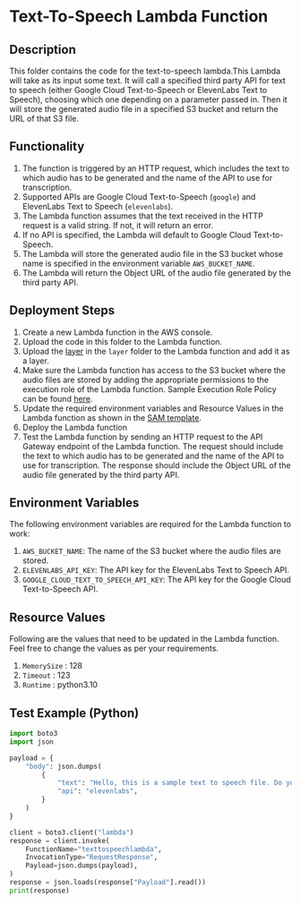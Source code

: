 # Text-To-Speech Lambda Function

## Description

This folder contains the code for the text-to-speech lambda.This Lambda will take as its input some text. It will call a specified third party API for text to speech (either Google Cloud Text-to-Speech or ElevenLabs Text to Speech), choosing which one depending on a parameter passed in. Then it will store the generated audio file in a specified S3 bucket and return the URL of that S3 file.

## Functionality

1. The function is triggered by an HTTP request, which includes the text to which audio has to be generated and the name of the API to use for transcription.
2. Supported APIs are Google Cloud Text-to-Speech (`google`) and ElevenLabs Text to Speech (`elevenlabs`).
3. The Lambda function assumes that the text received in the HTTP request is a valid string. If not, it will return an error.
4. If no API is specified, the Lambda will default to Google Cloud Text-to-Speech.
5. The Lambda will store the generated audio file in the S3 bucket whose name is specified in the environment variable `AWS_BUCKET_NAME`.
6. The Lambda will return the Object URL of the audio file generated by the third party API.

## Deployment Steps

1. Create a new Lambda function in the AWS console.
2. Upload the code in this folder to the Lambda function.
3. Upload the [layer](./layers/texttospeechlayer.zip) in the `layer` folder to the Lambda function and add it as a layer.
4. Make sure the Lambda function has access to the S3 bucket where the audio files are stored by adding the appropriate permissions to the execution role of the Lambda function. Sample Execution Role Policy can be found [here](./texttospeech_executionpolicy.json).
5. Update the required environment variables and Resource Values in the Lambda function as shown in the [SAM template](./texttospeechlambda.yaml).
6. Deploy the Lambda function
7. Test the Lambda function by sending an HTTP request to the API Gateway endpoint of the Lambda function. The request should include the text to which audio has to be generated and the name of the API to use for transcription. The response should include the Object URL of the audio file generated by the third party API.

## Environment Variables

The following environment variables are required for the Lambda function to work:

1. `AWS_BUCKET_NAME`: The name of the S3 bucket where the audio files are stored.
2. `ELEVENLABS_API_KEY`: The API key for the ElevenLabs Text to Speech API.
3. `GOOGLE_CLOUD_TEXT_TO_SPEECH_API_KEY`: The API key for the Google Cloud Text-to-Speech API.

## Resource Values

Following are the values that need to be updated in the Lambda function. Feel free to change the values as per your requirements.

1. `MemorySize` : 128
2. `Timeout` : 123
3. `Runtime` : python3.10

## Test Example (Python)

```python
import boto3
import json

payload = {
    "body": json.dumps(
        {
            "text": "Hello, this is a sample text to speech file. Do you like my voice?",
            "api": "elevenlabs",
        }
    )
}

client = boto3.client("lambda")
response = client.invoke(
    FunctionName="texttospeechlambda",
    InvocationType="RequestResponse",
    Payload=json.dumps(payload),
)
response = json.loads(response["Payload"].read())
print(response)
```

